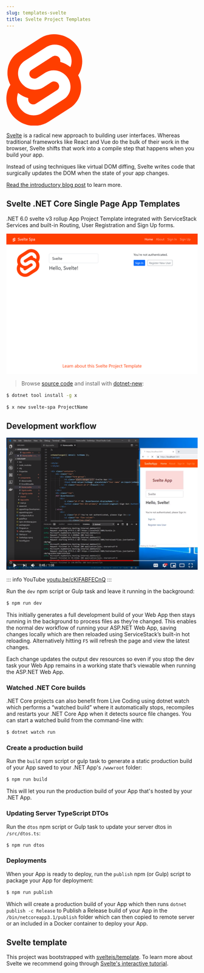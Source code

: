 ```yaml
---
slug: templates-svelte
title: Svelte Project Templates
---
```


<div class="not-prose my-8 ml-20 flex justify-center"><svg style="max-width:200px" xmlns="http://www.w3.org/2000/svg" xmlns:xlink="http://www.w3.org/1999/xlink" x="0px" y="0px"
	 viewBox="0 0 98.1 118" xml:space="preserve">
<path fill="#FF3E00" d="M91.8,15.6C80.9-0.1,59.2-4.7,43.6,5.2L16.1,22.8C8.6,27.5,3.4,35.2,1.9,43.9c-1.3,7.3-0.2,14.8,3.3,21.3
	c-2.4,3.6-4,7.6-4.7,11.8c-1.6,8.9,0.5,18.1,5.7,25.4c11,15.7,32.6,20.3,48.2,10.4l27.5-17.5c7.5-4.7,12.7-12.4,14.2-21.1
	c1.3-7.3,0.2-14.8-3.3-21.3c2.4-3.6,4-7.6,4.7-11.8C99.2,32.1,97.1,22.9,91.8,15.6"/>
<path fill="#FFFFFF" d="M40.9,103.9c-8.9,2.3-18.2-1.2-23.4-8.7c-3.2-4.4-4.4-9.9-3.5-15.3c0.2-0.9,0.4-1.7,0.6-2.6l0.5-1.6l1.4,1
	c3.3,2.4,6.9,4.2,10.8,5.4l1,0.3l-0.1,1c-0.1,1.4,0.3,2.9,1.1,4.1c1.6,2.3,4.4,3.4,7.1,2.7c0.6-0.2,1.2-0.4,1.7-0.7L65.5,72
	c1.4-0.9,2.3-2.2,2.6-3.8c0.3-1.6-0.1-3.3-1-4.6c-1.6-2.3-4.4-3.3-7.1-2.6c-0.6,0.2-1.2,0.4-1.7,0.7l-10.5,6.7
	c-1.7,1.1-3.6,1.9-5.6,2.4c-8.9,2.3-18.2-1.2-23.4-8.7c-3.1-4.4-4.4-9.9-3.4-15.3c0.9-5.2,4.1-9.9,8.6-12.7l27.5-17.5
	c1.7-1.1,3.6-1.9,5.6-2.5c8.9-2.3,18.2,1.2,23.4,8.7c3.2,4.4,4.4,9.9,3.5,15.3c-0.2,0.9-0.4,1.7-0.7,2.6l-0.5,1.6l-1.4-1
	c-3.3-2.4-6.9-4.2-10.8-5.4l-1-0.3l0.1-1c0.1-1.4-0.3-2.9-1.1-4.1c-1.6-2.3-4.4-3.3-7.1-2.6c-0.6,0.2-1.2,0.4-1.7,0.7L32.4,46.1
	c-1.4,0.9-2.3,2.2-2.6,3.8s0.1,3.3,1,4.6c1.6,2.3,4.4,3.3,7.1,2.6c0.6-0.2,1.2-0.4,1.7-0.7l10.5-6.7c1.7-1.1,3.6-1.9,5.6-2.5
	c8.9-2.3,18.2,1.2,23.4,8.7c3.2,4.4,4.4,9.9,3.5,15.3c-0.9,5.2-4.1,9.9-8.6,12.7l-27.5,17.5C44.8,102.5,42.9,103.3,40.9,103.9"/>
</svg></div>

[Svelte](https://svelte.dev/) is a radical new approach to building user interfaces. Whereas traditional frameworks like React and Vue do the bulk of their work in the browser, Svelte shifts that work into a compile step that happens when you build your app.

Instead of using techniques like virtual DOM diffing, Svelte writes code that surgically updates the DOM when the state of your app changes.

[Read the introductory blog post](https://svelte.dev/blog/svelte-3-rethinking-reactivity) to learn more.

## Svelte .NET Core Single Page App Templates

.NET 6.0 svelte v3 rollup App Project Template integrated with ServiceStack Services and built-in Routing, User Registration and Sign Up forms.

![](https://raw.githubusercontent.com/ServiceStack/Assets/master/csharp-templates/svelte-spa.png)

> Browse [source code](https://github.com/NetCoreTemplates/svelte-spa) and install with [dotnet-new](/dotnet-new):

```bash
$ dotnet tool install -g x
```

```bash
$ x new svelte-spa ProjectName
```

## Development workflow

[![](https://raw.githubusercontent.com/ServiceStack/Assets/master/img/screencasts/svelte-spa-youtube.png)](https://youtu.be/cKlFABFECnQ)

::: info YouTube
[youtu.be/cKlFABFECnQ](https://youtu.be/cKlFABFECnQ)
:::

Run the `dev` npm script or Gulp task and leave it running in the background:

```bash
$ npm run dev
```

This initially generates a full development build of your Web App then stays running in the background to process files as they’re changed. This enables the normal dev workflow of running your ASP.NET Web App, saving changes locally which are then reloaded using ServiceStack’s built-in hot reloading. Alternatively hitting `F5` will refresh the page and view the latest changes.

Each change updates the output dev resources so even if you stop the dev task your Web App remains in a working state that’s viewable when running the ASP.NET Web App.

### Watched .NET Core builds

.NET Core projects can also benefit from Live Coding using dotnet watch which performs a “watched build” where it automatically stops, recompiles and restarts your .NET Core App when it detects source file changes. You can start a watched build from the command-line with:

```bash
$ dotnet watch run
```

### Create a production build

Run the `build` npm script or gulp task to generate a static production build of your App saved to your .NET App's `/wwwroot` folder:

```bash
$ npm run build
```

This will let you run the production build of your App that's hosted by your .NET App.

### Updating Server TypeScript DTOs

Run the `dtos` npm script or Gulp task to update your server dtos in `/src/dtos.ts`:

```bash
$ npm run dtos
```

### Deployments

When your App is ready to deploy, run the `publish` npm (or Gulp) script to package your App for deployment:

```bash
$ npm run publish
```

Which will create a production build of your App which then runs `dotnet publish -c Release` to Publish a Release build of your App in the `/bin/netcoreapp3.1/publish` folder which can then copied to remote server or an included in a Docker container to deploy your App.

## Svelte template

This project was bootstrapped with [sveltejs/template](https://github.com/sveltejs/template). To learn more about Svelte we recommend going through 
[Svelte's interactive tutorial](https://svelte.dev/tutorial/basics).
